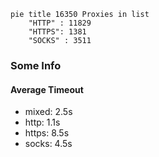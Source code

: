 
```mermaid
pie title 16350 Proxies in list
    "HTTP" : 11829
    "HTTPS": 1381
    "SOCKS" : 3511
```

### Some Info
#### Average Timeout

- mixed: 2.5s
- http: 1.1s
- https: 8.5s
- socks: 4.5s